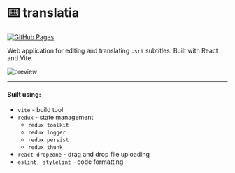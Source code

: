 #  ⌨️ translatia

[![](https://img.shields.io/badge/GitHub_Pages-8B89CC?style=for-the-badge&logo=github&logoColor=white "GitHub Pages")](https://ltatarev.github.io/translatia/)

Web application for editing and translating `.srt` subtitles. Built with React and Vite.

![preview](https://user-images.githubusercontent.com/38048916/153944916-bb27c380-2bdc-496c-bdc6-3dbf8a13457f.gif)

---

#### Built using:
* `vite` - build tool
* `redux` - state management
    - `redux toolkit`
    - `redux logger`
    - `redux persist`
    - `redux thunk`
* `react dropzone` - drag and drop file uploading
* `eslint, stylelint` - code formatting
